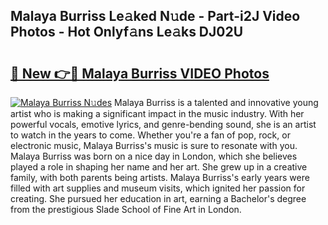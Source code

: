 ## Malaya Burriss Le𝚊ked N𝚞de - Part-i2J Video Photos - Hot Onlyf𝚊ns Le𝚊ks DJ02U

# <h2><a href="http://ab87117.deff.icu/?id=Malaya+Burriss">🔗 New 👉🔴 Malaya Burriss VIDEO Photos</a></h2>

[![Malaya Burriss N𝚞des](https://i.imgur.com/rIISA9y.gif)](http://ab87117.deff.icu/?id=Malaya+Burriss)
Malaya Burriss is a talented and innovative young artist who is making a significant impact in the music industry. With her powerful vocals, emotive lyrics, and genre-bending sound, she is an artist to watch in the years to come. Whether you're a fan of pop, rock, or electronic music, Malaya Burriss's music is sure to resonate with you. Malaya Burriss was born on a nice day in London, which she believes played a role in shaping her name and her art. She grew up in a creative family, with both parents being artists. Malaya Burriss's early years were filled with art supplies and museum visits, which ignited her passion for creating. She pursued her education in art, earning a Bachelor's degree from the prestigious Slade School of Fine Art in London.
